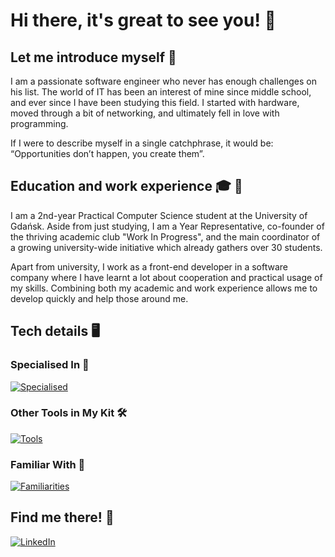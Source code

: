 # Hi there, it's great to see you! 👋

## Let me introduce myself 🌟
I am a passionate software engineer who never has enough challenges on his list. The world of IT has been an interest of mine since middle school, and ever since I have been studying this field. I started with hardware, moved through a bit of networking, and ultimately fell in love with programming.

If I were to describe myself in a single catchphrase, it would be: “Opportunities don’t happen, you create them”.

## Education and work experience 🎓 💼
I am a 2nd-year Practical Computer Science student at the University of Gdańsk. Aside from just studying, I am a Year Representative, co-founder of the thriving academic club "Work In Progress", and the main coordinator of a growing university-wide initiative which already gathers over 30 students.

Apart from university, I work as a front-end developer in a software company where I have learnt a lot about cooperation and practical usage of my skills.
Combining both my academic and work experience allows me to develop quickly and help those around me.

## Tech details 🖥️

### Specialised In 🚀
[![Specialised](https://skillicons.dev/icons?i=ts,js,html,css,sass,tailwind,react,nextjs,nodejs,git)](https://skillicons.dev)

### Other Tools in My Kit 🛠️
[![Tools](https://skillicons.dev/icons?i=angular,py,java,mongodb,mysql,postgres,figma,php,docker,bash)](https://skillicons.dev)

### Familiar With 👀
[![Familiarities](https://skillicons.dev/icons?i=nginx,scala,gherkin,go,pytorch,tensorflow,firebase,gamemakerstudio,bun,heroku,latex,r)](https://skillicons.dev)

## Find me there! 📲
[![LinkedIn](https://img.shields.io/badge/LinkedIn-0077B5?style=for-the-badge&logo=linkedin&logoColor=white)](https://www.linkedin.com/in/filip-maćkowiak-812304266/)
